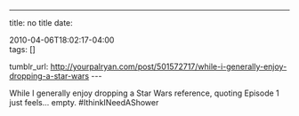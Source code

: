 ---
title: no title
date:

 2010-04-06T18:02:17-04:00  
tags:  []

tumblr_url:
http://yourpalryan.com/post/501572717/while-i-generally-enjoy-dropping-a-star-wars
\-\--

While I generally enjoy dropping a Star Wars reference, quoting Episode
1 just feels... empty. \#IthinkINeedAShower
